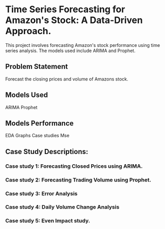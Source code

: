 # Time Series Forecasting for Amazon's Stock: A Data-Driven Approach.

This project involves forecasting Amazon's stock performance using time series analysis. The models used include ARIMA and Prophet.

## Problem Statement
Forecast the closing prices and volume of Amazons stock.

## Models Used
ARIMA
Prophet

## Models Performance
EDA
Graphs
Case studies
Mse 

## Case Study Descriptions: 

### Case study 1: Forecasting Closed Prices using ARIMA.
### Case study 2: Forecasting Trading Volume using Prophet.
### Case study 3: Error Analysis
### Case study 4: Daily Volume Change Analysis
### Case study 5: Even Impact study.
